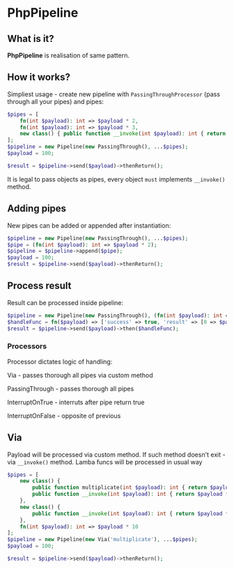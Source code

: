 # PhpPipeline

## What is it?

**PhpPipeline** is realisation of same pattern.

## How it works?
Simpliest usage - create new pipeline with `PassingThroughProcessor` (pass through all your pipes) and pipes:

```php
$pipes = [
    fn(int $payload): int => $payload * 2,
    fn(int $payload): int => $payload * 3,
    new class() { public function __invoke(int $payload): int { return $payload * 4; } }
];
$pipeline = new Pipeline(new PassingThrough(), ...$pipes);
$payload = 100;

$result = $pipeline->send($payload)->thenReturn();
```
It is legal to pass objects as pipes, every object `must` implements `__invoke()` method.

## Adding pipes 
New pipes can be added or appended after instantiation:
```php
$pipeline = new Pipeline(new PassingThrough(), ...$pipes);
$pipe = (fn(int $payload): int => $payload * 2);
$pipeline = $pipeline->append($pipe);
$payload = 100;
$result = $pipeline->send($payload)->thenReturn();
```


## Process result
Result can be processed inside pipeline:
```php
$pipeline = new Pipeline(new PassingThrough(), (fn(int $payload): int => $payload * 2));
$handleFunc = fn($payload) => ['success' => true, 'result' => [0 => $payload]];
$result = $pipeline->send($payload)->then($handleFunc);
```

### Processors
Processor dictates logic of handling:

Via - passes thorough all pipes via custom method

PassingThrough - passes thorough all pipes

InterruptOnTrue - interruts after pipe return true

InterruptOnFalse - opposite of previous

## Via
Payload will be processed via custom method. 
If such method doesn't exit - via `__invoke()` method.
Lamba funcs will be processed in usual way
```php
$pipes = [  
    new class() { 
        public function multiplicate(int $payload): int { return $payload * 4; } 
        public function __invoke(int $payload): int { return $payload * 4; }
    },
    new class() { 
        public function __invoke(int $payload): int { return $payload * 4; }
    },
    fn(int $payload): int => $payload * 10
];
$pipeline = new Pipeline(new Via('multiplicate'), ...$pipes);
$payload = 100;

$result = $pipeline->send($payload)->thenReturn();
```
